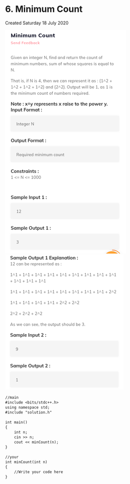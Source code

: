 # 6. Minimum Count
Created Saturday 18 July 2020

![](./6._Minimum_Count_-_80/pasted_image.png)
![](./6._Minimum_Count_-_80/pasted_image001.png)

	//main
	#include <bits/stdc++.h>
	using namespace std;
	#include "solution.h"
	
	int main()
	{
		int n;
		cin >> n;
		cout << minCount(n);
	}
	
	//your
	int minCount(int n)
	{
		//Write your code here
	}
	


